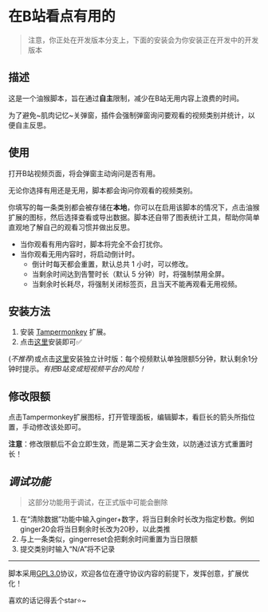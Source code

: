 # 在B站看点有用的

> 注意，你正处在开发版本分支上，下面的安装会为你安装正在开发中的开发版本

## 描述

这是一个油猴脚本，旨在通过**自主**限制，减少在B站无用内容上浪费的时间。

为了避免~肌肉记忆~关弹窗，插件会强制弹窗询问要观看的视频类别并统计，以便自主反思。

## 使用

打开B站视频页面，将会弹窗主动询问是否有用。

无论你选择有用还是无用，脚本都会询问你观看的视频类别。

你填写的每一条类别都会被存储在**本地**，你可以在启用该脚本的情况下，点击油猴扩展的图标，然后选择查看或导出数据。脚本还自带了图表统计工具，帮助你简单直观地了解自己的观看习惯并做出反思。

- 当你观看有用内容时，脚本将完全不会打扰你。
- 当你观看无用内容时，将启动倒计时。
  - 倒计时每天都会重置，默认总共 1 小时，可以修改。
  - 当剩余时间达到告警时长（默认 5 分钟）时，将强制禁用全屏。
  - 当剩余时长耗尽，将强制关闭标签页，且当天不能再观看无用视频。

## 安装方法

1. 安装 [Tampermonkey](https://www.tampermonkey.net/) 扩展。
2. 点击[这里](https://github.com/ABitGinger/BiLimit/raw/dev/%E5%9C%A8B%E7%AB%99%E7%9C%8B%E7%82%B9%E6%9C%89%E7%94%A8%E7%9A%84.user.js)安装即可✅

(*不推荐*)或点击[这里](https://github.com/ABitGinger/BiLimit/raw/main/%E5%9C%A8B%E7%AB%99%E7%9C%8B%E7%82%B9%E6%9C%89%E7%94%A8%E7%9A%84(%E7%8B%AC%E7%AB%8B%E8%AE%A1%E6%97%B6)-0.1.user.js)安装独立计时版：每个视频默认单独限额5分钟，默认剩余1分钟时提示。*有把B站变成短视频平台的风险！*

## 修改限额

点击Tampermonkey扩展图标，打开管理面板，编辑脚本，看巨长的箭头所指位置，手动修改该处即可。

**注意**：修改限额后不会立即生效，而是第二天才会生效，以防通过该方式重置时长！

## *调试功能*

> 这部分功能用于调试，在正式版中可能会删除

1. 在“清除数据”功能中输入ginger+数字，将当日剩余时长改为指定秒数。例如ginger20会将当日剩余时长改为20秒，以此类推
2. 与上一条类似，gingerreset会把剩余时间重置为当日限额
3. 提交类别时输入“N/A”将不记录

---

脚本采用[GPL3.0](https://www.gnu.org/licenses/gpl-3.0.zh-cn.html#license-text)协议，欢迎各位在遵守协议内容的前提下，发挥创意，扩展优化！

喜欢的话记得丢个star⭐~
